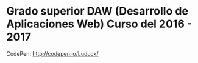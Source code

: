 # Grado superior DAW (Desarrollo de Aplicaciones Web) Curso del 2016 - 2017

CodePen:
  http://codepen.io/Luduck/
